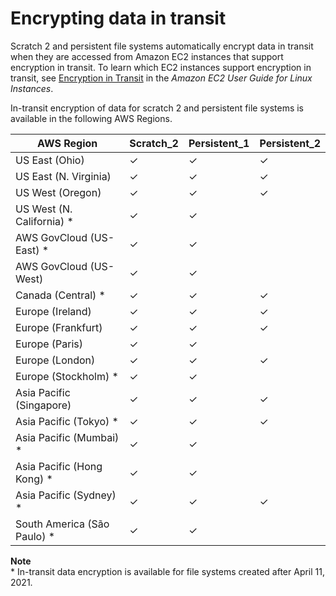 # Encrypting data in transit<a name="encryption-in-transit-fsxl"></a>

Scratch 2 and persistent file systems automatically encrypt data in transit when they are accessed from Amazon EC2 instances that support encryption in transit\. To learn which EC2 instances support encryption in transit, see [Encryption in Transit](https://docs.aws.amazon.com/AWSEC2/latest/UserGuide/data-protection.html#encryption-transit) in the *Amazon EC2 User Guide for Linux Instances*\.

In\-transit encryption of data for scratch 2 and persistent file systems is available in the following AWS Regions\.


| AWS Region | Scratch\_2 | Persistent\_1 | Persistent\_2 | 
| --- | --- | --- | --- | 
|  US East \(Ohio\)  |  ✓  |  ✓  |  ✓  | 
|  US East \(N\. Virginia\)  |  ✓  |  ✓  |  ✓  | 
|  US West \(Oregon\)  |  ✓  |  ✓  |  ✓  | 
|  US West \(N\. California\) \*  |  ✓  |  ✓  |    | 
|  AWS GovCloud \(US\-East\) \*  |  ✓  |  ✓  |    | 
|  AWS GovCloud \(US\-West\)   |  ✓  |  ✓  |    | 
|  Canada \(Central\) \*  |  ✓  |  ✓  |  ✓  | 
|  Europe \(Ireland\)  |  ✓  |  ✓  |  ✓  | 
|  Europe \(Frankfurt\)  |  ✓  |  ✓  |  ✓  | 
|  Europe \(Paris\)  |  ✓  |  ✓  |    | 
|  Europe \(London\)  |  ✓  |  ✓  |  ✓  | 
|  Europe \(Stockholm\) \*  |  ✓  |  ✓  |    | 
|  Asia Pacific \(Singapore\)  |  ✓  |  ✓  |  ✓  | 
|  Asia Pacific \(Tokyo\) \*  |  ✓  |  ✓  |  ✓  | 
|  Asia Pacific \(Mumbai\) \*  |  ✓  |  ✓  |    | 
|  Asia Pacific \(Hong Kong\) \*  |  ✓  |  ✓  |    | 
|  Asia Pacific \(Sydney\) \*  |  ✓  |  ✓  |  ✓  | 
|  South America \(São Paulo\) \*  |  ✓  |  ✓  |    | 

**Note**  
\* In\-transit data encryption is available for file systems created after April 11, 2021\.